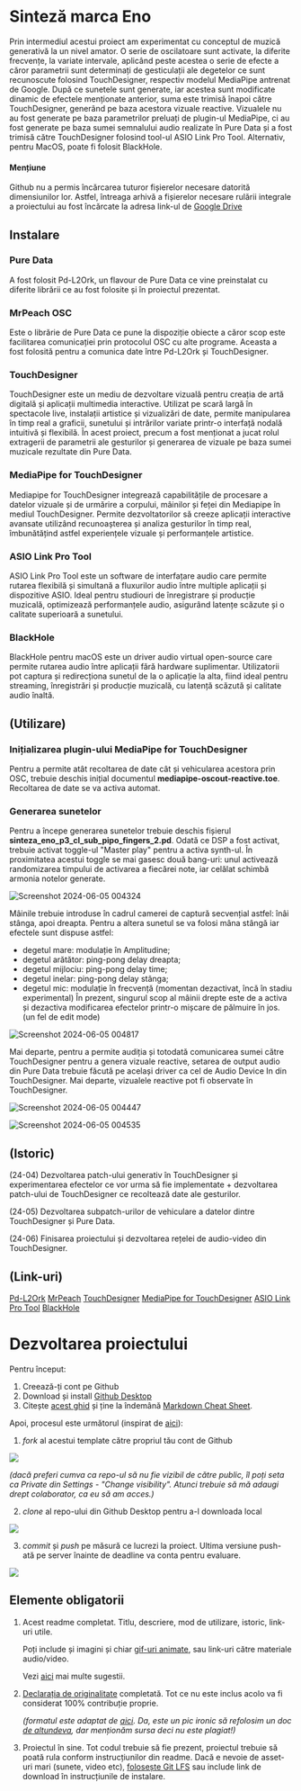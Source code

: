 # Sinteză marca Eno
Prin intermediul acestui proiect am experimentat cu conceptul de muzică generativă la un nivel amator. O serie de oscilatoare sunt activate, la diferite frecvențe, la variate intervale, aplicând peste acestea o serie de efecte a căror parametrii sunt determinați de gesticulații ale degetelor ce sunt recunoscute folosind TouchDesigner, respectiv modelul MediaPipe antrenat de Google. După ce sunetele sunt generate, iar acestea sunt modificate dinamic de efectele menționate anterior, suma este trimisă înapoi către TouchDesigner, generând pe baza acestora vizuale reactive. Vizualele nu au fost generate pe baza parametrilor preluați de plugin-ul MediaPipe, ci au fost generate pe baza sumei semnalului audio realizate în Pure Data și a fost trimisă către TouchDesigner folosind tool-ul ASIO Link Pro Tool. Alternativ, pentru MacOS, poate fi folosit BlackHole.

#### **Mențiune**
Github nu a permis încărcarea tuturor fișierelor necesare datorită dimensiunilor lor. Astfel, întreaga arhivă a fișierelor necesare rulării integrale a proiectului au fost încărcate la adresa link-ul de [Google Drive](https://drive.google.com/drive/folders/1d9RhZkud565UBXJyRiBKfEBCfW0GfrL5?usp=sharing)

## Instalare
### Pure Data
A fost folosit Pd-L2Ork, un flavour de Pure Data ce vine preinstalat cu diferite librării ce au fost folosite și în proiectul prezentat.

### MrPeach OSC
Este o librărie de Pure Data ce pune la dispoziție obiecte a căror scop este facilitarea comunicației prin protocolul OSC cu alte programe. Aceasta a fost folosită pentru a comunica date între Pd-L2Ork și TouchDesigner.

### TouchDesigner
TouchDesigner este un mediu de dezvoltare vizuală pentru creația de artă digitală și aplicații multimedia interactive. Utilizat pe scară largă în spectacole live, instalații artistice și vizualizări de date, permite manipularea în timp real a graficii, sunetului și intrărilor variate printr-o interfață nodală intuitivă și flexibilă. În acest proiect, precum a fost menționat a jucat rolul extragerii de parametrii ale gesturilor și generarea de vizuale pe baza sumei muzicale rezultate din Pure Data.

### MediaPipe for TouchDesigner
Mediapipe for TouchDesigner integrează capabilitățile de procesare a datelor vizuale și de urmărire a corpului, mâinilor și feței din Mediapipe în mediul TouchDesigner. Permite dezvoltatorilor să creeze aplicații interactive avansate utilizând recunoașterea și analiza gesturilor în timp real, îmbunătățind astfel experiențele vizuale și performanțele artistice.

### ASIO Link Pro Tool
ASIO Link Pro Tool este un software de interfațare audio care permite rutarea flexibilă și simultană a fluxurilor audio între multiple aplicații și dispozitive ASIO. Ideal pentru studiouri de înregistrare și producție muzicală, optimizează performanțele audio, asigurând latențe scăzute și o calitate superioară a sunetului.

### BlackHole
BlackHole pentru macOS este un driver audio virtual open-source care permite rutarea audio între aplicații fără hardware suplimentar. Utilizatorii pot captura și redirecționa sunetul de la o aplicație la alta, fiind ideal pentru streaming, înregistrări și producție muzicală, cu latență scăzută și calitate audio înaltă.



## (Utilizare)
### Inițializarea plugin-ului MediaPipe for TouchDesigner
Pentru a permite atât recoltarea de date cât și vehicularea acestora prin OSC, trebuie deschis inițial documentul **mediapipe-oscout-reactive.toe**. Recoltarea de date se va activa automat.
### Generarea sunetelor
Pentru a începe generarea sunetelor trebuie deschis fișierul **sinteza_eno_p3_cl_sub_pipo_fingers_2.pd**. Odată ce DSP a fost activat, trebuie activat toggle-ul "Master play" pentru a activa synth-ul. În proximitatea acestui toggle se mai gasesc două bang-uri: unul activează randomizarea timpului de activarea a fiecărei note, iar celălat schimbă armonia notelor generate. 

![Screenshot 2024-06-05 004324](https://github.com/lucagheorghe/PCON-proiect-final/assets/93280965/98577997-fc1b-4f07-a49b-2d4738a5b6a3)

Mâinile trebuie introduse în cadrul camerei de captură secvențial astfel: înâi stânga, apoi dreapta.
Pentru a altera sunetul se va folosi mâna stângă iar efectele sunt dispuse astfel:
- degetul mare: modulație în Amplitudine;
- degetul arătător: ping-pong delay dreapta;
- degetul mijlociu: ping-pong delay time;
- degetul inelar: ping-pong delay stânga;
- degetul mic: modulație în frecvență (momentan dezactivat, încă în stadiu experimental)
În prezent, singurul scop al mâinii drepte este de a activa și dezactiva modificarea efectelor printr-o mișcare de pălmuire în jos. (un fel de edit mode)

![Screenshot 2024-06-05 004817](https://github.com/lucagheorghe/PCON-proiect-final/assets/93280965/5323a6b8-d64d-43b5-b054-0f6559a65ded)

Mai departe, pentru a permite audiția și totodată comunicarea sumei către TouchDesigner pentru a genera vizuale reactive, setarea de output audio din Pure Data trebuie făcută pe același driver ca cel de Audio Device In din TouchDesigner. Mai departe, vizualele reactive pot fi observate în TouchDesigner.

![Screenshot 2024-06-05 004447](https://github.com/lucagheorghe/PCON-proiect-final/assets/93280965/73fcc56c-895c-412b-963a-a4a31f9372ca)

![Screenshot 2024-06-05 004535](https://github.com/lucagheorghe/PCON-proiect-final/assets/93280965/37bc6ee5-1e86-44c6-b1dc-68d834b55323)

## (Istoric)

(24-04) Dezvoltarea patch-ului generativ în TouchDesigner și experimentarea efectelor ce vor urma să fie implementate + dezvoltarea patch-ului de TouchDesigner ce recoltează date ale gesturilor.

(24-05) Dezvoltarea subpatch-urilor de vehiculare a datelor dintre TouchDesigner și Pure Data.

(24-06) Finisarea proiectului și dezvoltarea rețelei de audio-video din TouchDesigner.

## (Link-uri)
[Pd-L2Ork](https://puredata.info/downloads/Pd-L2Ork)
[MrPeach](https://github.com/pd-externals/mrpeach)
[TouchDesigner](https://derivative.ca/download)
[MediaPipe for TouchDesigner](https://github.com/torinmb/mediapipe-touchdesigner)
[ASIO Link Pro Tool](https://give.academy/downloads/2018/03/03/ODeusASIOLinkPro/)
[BlackHole](https://existential.audio/blackhole/)

# Dezvoltarea proiectului

Pentru început:

1. Creează-ți cont pe Github
2. Download și install [Github Desktop](https://desktop.github.com/)
3. Citește [acest ghid](https://charlesmartin.com.au/blog/2020/08/09/student-project-repository) și ține la îndemână [Markdown Cheat Sheet](https://www.markdownguide.org/cheat-sheet).

Apoi, procesul este următorul (inspirat de [aici](https://cs.anu.edu.au/courses/comp1720/deliverables/05-major-project/#submission-process)):

1. *fork* al acestui template către propriul tău cont de Github

![](assets/fork.gif)

_(dacă preferi cumva ca repo-ul să nu fie vizibil de către public, îl poți seta ca Private din Settings - "Change visibility". Atunci trebuie să mă adaugi drept colaborator, ca eu să am acces.)_

2. *clone* al repo-ului din Github Desktop pentru a-l downloada local

![](assets/clone.gif)

3. *commit* și *push* pe măsură ce lucrezi la proiect. Ultima versiune push-ată pe server înainte de deadline va conta pentru evaluare.

![](assets/commit.gif)

## Elemente obligatorii

1. Acest readme completat. Titlu, descriere, mod de utilizare, istoric, link-uri utile.

   Poți include și imagini și chiar [gif-uri animate](https://www.screentogif.com/), sau link-uri către materiale audio/video.
   
   Vezi [aici](https://charlesmartin.com.au/blog/2020/08/09/student-project-repository) mai multe sugestii.

2. [Declarația de originalitate](statement-of-originality.yml) completată. Tot ce nu este inclus acolo va fi considerat 100% contribuție proprie.

    *(formatul este adaptat de [aici](https://gitlab.cecs.anu.edu.au/comp1720/2018/comp1720-2018-major-project/-/blob/master/statement-of-originality.yml). Da, este un pic ironic să refolosim un doc [de altundeva](https://cs.anu.edu.au/courses/comp1720/resources/faq/#how-do-i-fill-out-my-statement-of-originality), dar menționăm sursa deci nu este plagiat!)*

3. Proiectul în sine. Tot codul trebuie să fie prezent, proiectul trebuie să poată rula conform instrucțiunilor din readme. Dacă e nevoie de asset-uri mari (sunete, video etc), [folosește Git LFS](https://git-lfs.github.com/) sau include link de download în instrucțiunile de instalare.

